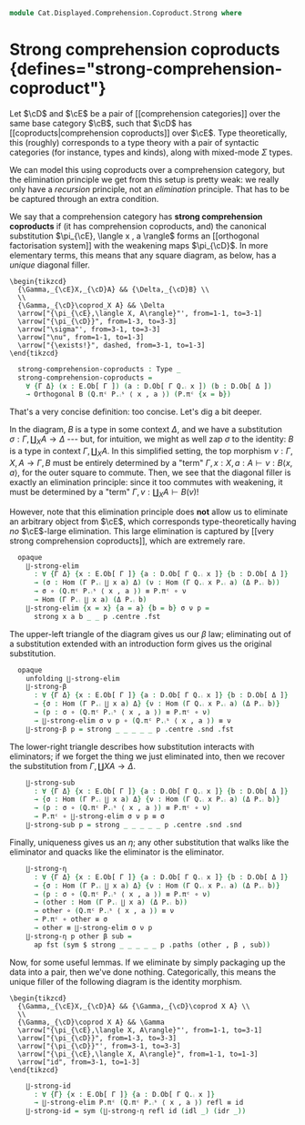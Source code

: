 <!--
```agda
open import Cat.Displayed.Comprehension.Coproduct
open import Cat.Displayed.Comprehension
open import Cat.Displayed.Cartesian
open import Cat.Morphism.Orthogonal
open import Cat.Displayed.Base
open import Cat.Prelude

import Cat.Reasoning
```
-->

```agda
module Cat.Displayed.Comprehension.Coproduct.Strong where
```

# Strong comprehension coproducts {defines="strong-comprehension-coproduct"}

Let $\cD$ and $\cE$ be a pair of [[comprehension categories]] over the
same base category $\cB$, such that $\cD$ has [[coproducts|comprehension
coproducts]] over $\cE$. Type theoretically, this (roughly) corresponds
to a type theory with a pair of syntactic categories (for instance,
types and kinds), along with mixed-mode $\Sigma$ types.

We can model this using coproducts over a comprehension category, but
the elimination principle we get from this setup is pretty weak: we
really only have a _recursion_ principle, not an _elimination_
principle. That has to be be captured through an extra condition.

We say that a comprehension category has **strong comprehension
coproducts** if (it has comprehension coproducts, and) the canonical
substitution $\pi_{\cE}, \langle x , a \rangle$ forms an [[orthogonal
factorisation system]] with the weakening maps $\pi_{\cD}$. In more
elementary terms, this means that any square diagram, as below, has a
*unique* diagonal filler.

~~~{.quiver}
\begin{tikzcd}
  {\Gamma,_{\cE}X,_{\cD}A} && {\Delta,_{\cD}B} \\
  \\
  {\Gamma,_{\cD}\coprod_X A} && \Delta
  \arrow["{\pi_{\cE},\langle X, A\rangle}"', from=1-1, to=3-1]
  \arrow["{\pi_{\cD}}", from=1-3, to=3-3]
  \arrow["\sigma"', from=3-1, to=3-3]
  \arrow["\nu", from=1-1, to=1-3]
  \arrow["{\exists!}", dashed, from=3-1, to=1-3]
\end{tikzcd}
~~~

<!--
```agda
module _
  {ob ℓb od ℓd oe ℓe} {B : Precategory ob ℓb}
  {D : Displayed B od ℓd} {E : Displayed B oe ℓe}
  {D-fib : Cartesian-fibration D} {E-fib : Cartesian-fibration E}
  (P : Comprehension-structure D) {Q : Comprehension-structure E}
  (coprods : has-comprehension-coproducts D-fib E-fib Q)
  where
  private
    open Cat.Reasoning B
    module E = Displayed E
    module D = Displayed D
    module P = Comprehension D D-fib P
    module Q = Comprehension E E-fib Q
    open has-comprehension-coproducts coprods
```
-->

```agda
  strong-comprehension-coproducts : Type _
  strong-comprehension-coproducts =
    ∀ {Γ Δ} (x : E.Ob[ Γ ]) (a : D.Ob[ Γ Q.⨾ x ]) (b : D.Ob[ Δ ])
    → Orthogonal B (Q.πᶜ P.⨾ˢ ⟨ x , a ⟩) (P.πᶜ {x = b})
```

<!--
```agda
  record make-strong-comprehension-coproducts : Type (ob ⊔ ℓb ⊔ od ⊔ oe) where
    no-eta-equality
    field
      ∐-strong-elim
        : ∀ {Γ Δ} {x : E.Ob[ Γ ]} {a : D.Ob[ Γ Q.⨾ x ]} {b : D.Ob[ Δ ]}
        → (σ : Hom (Γ P.⨾ ∐ x a) Δ) (ν : Hom (Γ Q.⨾ x P.⨾ a) (Δ P.⨾ b))
        → σ ∘ (Q.πᶜ P.⨾ˢ ⟨ x , a ⟩) ≡ P.πᶜ ∘ ν
        → Hom (Γ P.⨾ ∐ x a) (Δ P.⨾ b)
      ∐-strong-β
        : ∀ {Γ Δ} {x : E.Ob[ Γ ]} {a : D.Ob[ Γ Q.⨾ x ]} {b : D.Ob[ Δ ]}
        → {σ : Hom (Γ P.⨾ ∐ x a) Δ} {ν : Hom (Γ Q.⨾ x P.⨾ a) (Δ P.⨾ b)}
        → (p : σ ∘ (Q.πᶜ P.⨾ˢ ⟨ x , a ⟩) ≡ P.πᶜ ∘ ν)
        → ∐-strong-elim σ ν p ∘ (Q.πᶜ P.⨾ˢ ⟨ x , a ⟩) ≡ ν
      ∐-strong-sub
        : ∀ {Γ Δ} {x : E.Ob[ Γ ]} {a : D.Ob[ Γ Q.⨾ x ]} {b : D.Ob[ Δ ]}
        → {σ : Hom (Γ P.⨾ ∐ x a) Δ} {ν : Hom (Γ Q.⨾ x P.⨾ a) (Δ P.⨾ b)}
        → (p : σ ∘ (Q.πᶜ P.⨾ˢ ⟨ x , a ⟩) ≡ P.πᶜ ∘ ν)
        → P.πᶜ ∘ ∐-strong-elim σ ν p ≡ σ
      ∐-strong-η
        : ∀ {Γ Δ} {x : E.Ob[ Γ ]} {a : D.Ob[ Γ Q.⨾ x ]} {b : D.Ob[ Δ ]}
        → {σ : Hom (Γ P.⨾ ∐ x a) Δ} {ν : Hom (Γ Q.⨾ x P.⨾ a) (Δ P.⨾ b)}
        → (p : σ ∘ (Q.πᶜ P.⨾ˢ ⟨ x , a ⟩) ≡ P.πᶜ ∘ ν)
        → (other : Hom (Γ P.⨾ ∐ x a) (Δ P.⨾ b))
        → other ∘ (Q.πᶜ P.⨾ˢ ⟨ x , a ⟩) ≡ ν
        → P.πᶜ ∘ other ≡ σ
        → other ≡ ∐-strong-elim σ ν p

  to-strong-comprehension-coproducts
    : make-strong-comprehension-coproducts
    → strong-comprehension-coproducts
  to-strong-comprehension-coproducts mk x a b u v p =
    contr (∐-strong-elim _ _ p , ∐-strong-β p , ∐-strong-sub p) λ w →
       Σ-prop-path! $
       sym (∐-strong-η p (w .fst) (w .snd .fst) (w .snd .snd))
    where open make-strong-comprehension-coproducts mk
```
-->

That's a very concise definition: too concise. Let's dig a bit deeper.

<!--
```agda
module strong-comprehension-coproducts
  {ob ℓb od ℓd oe ℓe} {B : Precategory ob ℓb}
  {D : Displayed B od ℓd} {E : Displayed B oe ℓe}
  {D-fib : Cartesian-fibration D} {E-fib : Cartesian-fibration E}
  (P : Comprehension-structure D) {Q : Comprehension-structure E}
  (coprods : has-comprehension-coproducts D-fib E-fib Q)
  (strong : strong-comprehension-coproducts P coprods)
  where
  private
    open Cat.Reasoning B
    module E = Displayed E
    module D = Displayed D
    module P = Comprehension D D-fib P
    module Q = Comprehension E E-fib Q
    open has-comprehension-coproducts coprods
```
-->

In the diagram, $B$ is a type in some context $\Delta$, and we have a
substitution $\sigma : \Gamma , \coprod_X A \to \Delta$ --- but, for
intuition, we might as well zap $\sigma$ to the identity: $B$ is a type
in context $\Gamma, \coprod_X A$.
In this simplified setting, the top morphism $\nu : \Gamma, X, A \to
\Gamma, B$ must be entirely determined by a "term" $\Gamma, x : X, a : A
\vdash \nu : B\langle x, a \rangle$, for the outer square to commute.
Then, we see that the diagonal filler is exactly an elimination
principle: since it too commutes with weakening, it must be determined
by a "term" $\Gamma, v : \coprod_X A \vdash B(v)$!

However, note that this elimination principle does **not** allow us to
eliminate an arbitrary object from $\cE$, which corresponds
type-theoretically having _no_ $\cE$-large elimination. This large
elimination is captured by [[very strong comprehension coproducts]],
which are extremely rare.

```agda
  opaque
    ∐-strong-elim
      : ∀ {Γ Δ} {x : E.Ob[ Γ ]} {a : D.Ob[ Γ Q.⨾ x ]} {b : D.Ob[ Δ ]}
      → (σ : Hom (Γ P.⨾ ∐ x a) Δ) (ν : Hom (Γ Q.⨾ x P.⨾ a) (Δ P.⨾ b))
      → σ ∘ (Q.πᶜ P.⨾ˢ ⟨ x , a ⟩) ≡ P.πᶜ ∘ ν
      → Hom (Γ P.⨾ ∐ x a) (Δ P.⨾ b)
    ∐-strong-elim {x = x} {a = a} {b = b} σ ν p =
      strong x a b _ _ p .centre .fst
```

The upper-left triangle of the diagram gives us our $\beta$ law;
eliminating out of a substitution extended with an introduction form
gives us the original substitution.

```agda
  opaque
    unfolding ∐-strong-elim
    ∐-strong-β
      : ∀ {Γ Δ} {x : E.Ob[ Γ ]} {a : D.Ob[ Γ Q.⨾ x ]} {b : D.Ob[ Δ ]}
      → {σ : Hom (Γ P.⨾ ∐ x a) Δ} {ν : Hom (Γ Q.⨾ x P.⨾ a) (Δ P.⨾ b)}
      → (p : σ ∘ (Q.πᶜ P.⨾ˢ ⟨ x , a ⟩) ≡ P.πᶜ ∘ ν)
      → ∐-strong-elim σ ν p ∘ (Q.πᶜ P.⨾ˢ ⟨ x , a ⟩) ≡ ν
    ∐-strong-β p = strong _ _ _ _ _ p .centre .snd .fst
```

The lower-right triangle describes how substitution interacts with
eliminators; if we forget the thing we just eliminated into, then
we recover the substitution from $\Gamma, \coprod X A \to \Delta$.

```agda
    ∐-strong-sub
      : ∀ {Γ Δ} {x : E.Ob[ Γ ]} {a : D.Ob[ Γ Q.⨾ x ]} {b : D.Ob[ Δ ]}
      → {σ : Hom (Γ P.⨾ ∐ x a) Δ} {ν : Hom (Γ Q.⨾ x P.⨾ a) (Δ P.⨾ b)}
      → (p : σ ∘ (Q.πᶜ P.⨾ˢ ⟨ x , a ⟩) ≡ P.πᶜ ∘ ν)
      → P.πᶜ ∘ ∐-strong-elim σ ν p ≡ σ
    ∐-strong-sub p = strong _ _ _ _ _ p .centre .snd .snd
```

Finally, uniqueness gives us an $\eta$; any other substitution that
walks like the eliminator and quacks like the eliminator is the
eliminator.

```agda
    ∐-strong-η
      : ∀ {Γ Δ} {x : E.Ob[ Γ ]} {a : D.Ob[ Γ Q.⨾ x ]} {b : D.Ob[ Δ ]}
      → {σ : Hom (Γ P.⨾ ∐ x a) Δ} {ν : Hom (Γ Q.⨾ x P.⨾ a) (Δ P.⨾ b)}
      → (p : σ ∘ (Q.πᶜ P.⨾ˢ ⟨ x , a ⟩) ≡ P.πᶜ ∘ ν)
      → (other : Hom (Γ P.⨾ ∐ x a) (Δ P.⨾ b))
      → other ∘ (Q.πᶜ P.⨾ˢ ⟨ x , a ⟩) ≡ ν
      → P.πᶜ ∘ other ≡ σ
      → other ≡ ∐-strong-elim σ ν p
    ∐-strong-η p other β sub =
      ap fst (sym $ strong _ _ _ _ _ p .paths (other , β , sub))
```

Now, for some useful lemmas. If we eliminate by simply packaging up
the data into a pair, then we've done nothing. Categorically, this
means the unique filler of the following diagram is the identity
morphism.

~~~{.quiver}
\begin{tikzcd}
  {\Gamma,_{\cE}X,_{\cD}A} && {\Gamma,_{\cD}\coprod X A} \\
  \\
  {\Gamma,_{\cD}\coprod X A} && \Gamma
  \arrow["{\pi_{\cE},\langle X, A\rangle}"', from=1-1, to=3-1]
  \arrow["{\pi_{\cD}}", from=1-3, to=3-3]
  \arrow["{\pi_{\cD}}"', from=3-1, to=3-3]
  \arrow["{\pi_{\cE},\langle X, A\rangle}", from=1-1, to=1-3]
  \arrow["id", from=3-1, to=1-3]
\end{tikzcd}
~~~

```agda
    ∐-strong-id
      : ∀ {Γ} {x : E.Ob[ Γ ]} {a : D.Ob[ Γ Q.⨾ x ]}
      → ∐-strong-elim P.πᶜ (Q.πᶜ P.⨾ˢ ⟨ x , a ⟩) refl ≡ id
    ∐-strong-id = sym (∐-strong-η refl id (idl _) (idr _))
```
